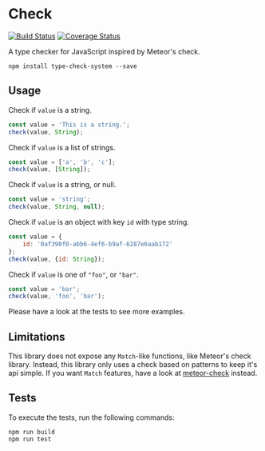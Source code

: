 # Check
[![Build Status](https://travis-ci.org/martijndeh/lego.svg?branch=master)](https://travis-ci.org/martijndeh/check)
[![Coverage Status](https://coveralls.io/repos/github/martijndeh/check/badge.svg?branch=master)](https://coveralls.io/github/martijndeh/check?branch=master)

A type checker for JavaScript inspired by Meteor's check.

```
npm install type-check-system --save
```

## Usage

Check if `value` is a string.
```js
const value = 'This is a string.';
check(value, String);
```

Check if `value` is a list of strings.
```js
const value = ['a', 'b', 'c'];
check(value, [String]);
```

Check if `value` is a string, or null.
```js
const value = 'string';
check(value, String, null);
```

Check if `value` is an object with key `id` with type string.
```js
const value = {
	id: '0af390f0-abb6-4ef6-b9af-6287e6aab172'
};
check(value, {id: String});
```

Check if `value` is one of `"foo"`, or `"bar"`.
```js
const value = 'bar';
check(value, 'foo', 'bar');
```

Please have a look at the tests to see more examples.

## Limitations

This library does not expose any `Match`-like functions, like Meteor's check library. Instead, this library only uses a check based on patterns to keep it's api simple. If you want `Match` features, have a look at [meteor-check](https://www.npmjs.com/package/meteor-check) instead.

## Tests

To execute the tests, run the following commands:

```
npm run build
npm run test
```
